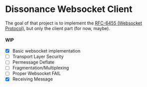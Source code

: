 # Dissonance Websocket Client

The goal of that project is to implement the [RFC-6455 (Websocket Protocol)](https://datatracker.ietf.org/doc/html/rfc6455#section-5.3), but only the client part (for now, maybe).

#### WIP

- [x] Basic websocket implementation
- [ ] Transport Layer Security
- [ ] Permessage Deflate
- [ ] Fragmentation/Multiplexing
- [ ] Proper Websocket FAIL
- [X] Receiving Message
